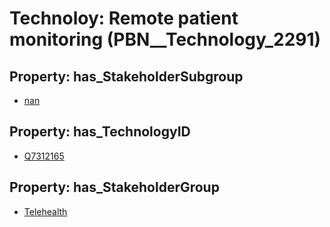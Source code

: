 # Technoloy: __Remote patient monitoring__ (PBN__Technology_2291)

## Property: has_StakeholderSubgroup

* [nan](PBN__TechSubgroup_7)

## Property: has_TechnologyID

* [Q7312165](Q7312165)

## Property: has_StakeholderGroup

* [Telehealth](PBN__TechGroup_3)

